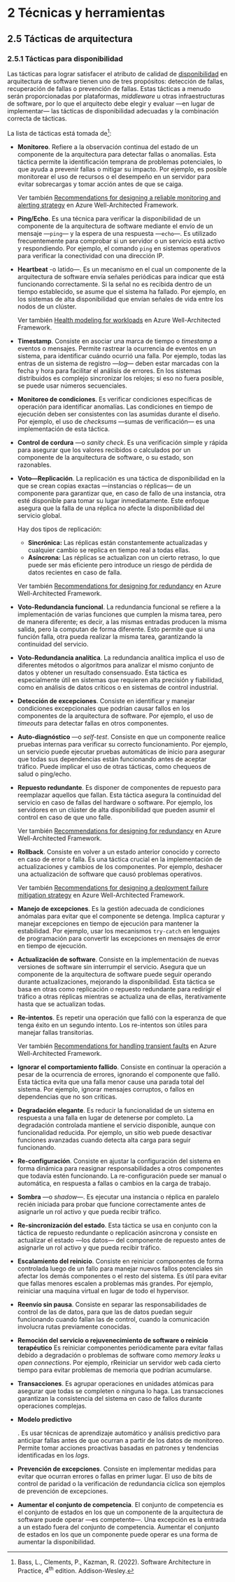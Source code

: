 # 2 Técnicas y herramientas

## 2.5 Tácticas de arquitectura

### 2.5.1 Tácticas para disponibilidad

Las tácticas para lograr satisfacer el atributo de calidad de
[disponibilidad](/4_Conceptos/4_Disponibilidad.md) en arquitectura de software
tienen uno de tres propósitos: detección de fallas, recuperación de fallas o
prevención de fallas. Estas tácticas a menudo serán proporcionadas por
plataformas, *middleware* u otras infraestructuras de software, por lo que el
arquitecto debe elegir y evaluar —en lugar de implementar— las tácticas de
disponibilidad adecuadas y la combinación correcta de tácticas.

La lista de tácticas está tomada de[^1]:

[^1]: Bass, L., Clements, P., Kazman, R. (2022). Software Architecture in
    Practice, 4<sup>th</sup> edition. Addison-Wesley.

* **Monitoreo**. Refiere a la observación continua del estado de un componente
  de la arquitectura para detectar fallas o anomalías. Esta táctica permite la
  identificación temprana de problemas potenciales, lo que ayuda a prevenir
  fallas o mitigar su impacto. Por ejemplo, es posible monitorear el uso de
  recursos o el desempeño en un servidor para evitar sobrecargas y tomar acción
  antes de que se caiga.

  Ver también [Recommendations for designing a reliable monitoring and alerting
  strategy](https://learn.microsoft.com/en-us/azure/well-architected/reliability/monitoring-alerting-strategy)
  en Azure Well-Architected Framework.

* **Ping/Echo**. Es una técnica para verificar la disponibilidad de un
  componente de la arquitectura de software mediante el envío de un mensaje
  —`ping`— y la espera de una respuesta —`echo`—. Es utilizado frecuentemente
  para comprobar si un servidor o un servicio está activo y respondiendo. Por
  ejemplo, el comando `ping` en sistemas operativos para verificar la
  conectividad con una dirección IP.

* **Heartbeat** -o latido—. Es un mecanismo en el cual un componente de la
  arquitectura de software envía señales periódicas para indicar que está
  funcionando correctamente. Si la señal no es recibida dentro de un tiempo
  establecido, se asume que el sistema ha fallado. Por ejemplo, en los sistemas de alta
   disponibilidad que envían señales de vida entre los nodos de un clúster.

  Ver también [Health modeling for
  workloads](https://learn.microsoft.com/en-us/azure/well-architected/cross-cutting-guides/health-modeling)
  en Azure Well-Architected Framework.

* **Timestamp**. Consiste en asociar una marca de tiempo o *timestamp* a eventos
  o mensajes. Permite rastrear la ocurrencia de eventos en un sistema, para
  identificar cuándo ocurrió una falla. Por ejemplo, todas las entras de un
  sistema de registro —*log*— deben estar marcadas con la fecha y hora para
  facilitar el análisis de errores. En los sistemas distribuidos es complejo
  sincronizar los relojes; si eso no fuera posible, se puede usar números
  secuenciales.

* **Monitoreo de condiciones**. Es verificar condiciones específicas de
  operación para identificar anomalías. Las condiciones en tiempo de ejecución
  deben ser consistentes con las asumidas durante el diseño. Por ejemplo, el uso
  de *checksums* —sumas de verificación— es una implementación de esta táctica.

* **Control de cordura** —o *sanity check*. Es una verificación simple y rápida
  para asegurar que los valores recibidos o calculados por un componente de la
  arquitectura de software, o su estado, son razonables.

* **Voto—Replicación**. La replicación es una táctica de disponibilidad en la
  que se crean copias exactas —instancias o réplicas— de un componente para
  garantizar que, en caso de fallo de una instancia, otra esté disponible para
  tomar su lugar inmediatamente. Este enfoque asegura que la falla de una
  réplica no afecte la disponibilidad del servicio global.

  Hay dos tipos de replicación:
  * **Sincrónica:** Las réplicas están constantemente actualizadas y cualquier
    cambio se replica en tiempo real a todas ellas.
  * **Asíncrona:** Las réplicas se actualizan con un cierto retraso, lo que
    puede ser más eficiente pero introduce un riesgo de pérdida de datos
    recientes en caso de falla.

  Ver también [Recommendations for designing for
  redundancy](https://learn.microsoft.com/en-us/azure/well-architected/reliability/redundancy)
  en Azure Well-Architected Framework.

* **Voto-Redundancia funcional**. La redundancia funcional se refiere a la
  implementación de varias funciones que cumplen la misma tarea, pero de manera
  diferente; es decir, a las mismas entradas producen la misma salida, pero la
  computan de forma diferente. Esto permite que si una función falla, otra pueda realizar la
  misma tarea, garantizando la continuidad del servicio.

* **Voto-Redundancia analítica**. La redundancia analítica implica el uso de
  diferentes métodos o algoritmos para analizar el mismo conjunto de datos y
  obtener un resultado consensuado. Esta táctica es especialmente útil en
  sistemas que requieren alta precisión y fiabilidad, como en análisis de datos
  críticos o en sistemas de control industrial.

* **Detección de excepciones**. Consiste en identificar y manejar condiciones
  excepcionales que podrían causar fallos en los componentes de la arquitectura
  de software. Por ejemplo, el uso de *timeouts* para detectar fallas en otros
  componentes.

* **Auto-diagnóstico** —o *self-test*. Consiste en que un componente realice
  pruebas internas para verificar su correcto funcionamiento. Por ejemplo, un
  servicio puede ejecutar pruebas automáticas de inicio para asegurar
  que todas sus dependencias están funcionando antes de aceptar tráfico. Puede
  implicar el uso de otras tácticas, como chequeos de salud o ping/echo.

* **Repuesto redundante**. Es disponer de componentes de repuesto para
  reemplazar aquellos que fallan. Esta táctica asegura la continuidad del
  servicio en caso de fallas del hardware o software. Por ejemplo, los
  servidores en un clúster de alta disponibilidad que pueden asumir el control
  en caso de que uno falle.

  Ver también [Recommendations for designing for
  redundancy](https://learn.microsoft.com/en-us/azure/well-architected/reliability/redundancy)
  en Azure Well-Architected Framework.

* **Rollback**. Consiste en volver a un estado anterior conocido y correcto en
  caso de error o falla. Es una táctica crucial en la implementación de
  actualizaciones y cambios de los componentes. Por ejemplo, deshacer una
  actualización de software que causó problemas operativos.

  Ver también [Recommendations for designing a deployment failure mitigation
  strategy](https://learn.microsoft.com/en-us/azure/well-architected/operational-excellence/mitigation-strategy)
  en Azure Well-Architected Framework.

* **Manejo de excepciones**. Es la gestión adecuada de condiciones anómalas para
  evitar que el componente se detenga. Implica capturar y manejar excepciones en
  tiempo de ejecución para mantener la estabilidad. Por ejemplo, usar los
  mecanismos `try-catch` en lenguajes de programación para convertir las
  excepciones en mensajes de error en tiempo de ejecución.

* **Actualización de software**. Consiste en la implementación de nuevas
  versiones de software sin interrumpir el servicio. Asegura que un componente
  de la arquitectura de software puede
  seguir operando durante actualizaciones, mejorando la disponibilidad. Esta
  táctica se basa en otras como replicación o repuesto redundante para redirigir
  el tráfico a otras réplicas mientras se actualiza una de ellas, iterativamente
  hasta que se actualizan todas.

* **Re-intentos**. Es repetir una operación que falló con la esperanza de que
  tenga éxito en un segundo intento. Los re-intentos son útiles para manejar
  fallas transitorias.

  Ver también [Recommendations for handling transient
  faults](https://learn.microsoft.com/en-us/azure/well-architected/reliability/handle-transient-faults)
  en Azure Well-Architected Framework.

* **Ignorar el comportamiento fallido**. Consiste en continuar la operación a
  pesar de la ocurrencia de errores, ignorando el componente que falló. Esta
  táctica evita que una falla menor cause una parada total del sistema. Por
  ejemplo, ignorar mensajes corruptos, o fallos en dependencias que no son
  críticas.

* **Degradación elegante**. Es reducir la funcionalidad de un sistema en
  respuesta a una falla en lugar de detenerse por completo. La degradación
  controlada mantiene el servicio disponible, aunque con funcionalidad reducida.
  Por ejemplo, un sitio web puede desactivar funciones avanzadas cuando detecta
  alta carga para seguir funcionando.

* **Re-configuración**. Consiste en ajustar la configuración del sistema
  en forma dinámica para reasignar responsabilidades a otros componentes que todavía
  estén funcionando. La re-configuración puede ser manual o automática, en
  respuesta a fallas o cambios en la carga de trabajo.

* **Sombra** —o *shadow*—. Es ejecutar una instancia o réplica en paralelo
  recién iniciada para probar que funcione correctamente antes de asignarle un
  rol activo y que pueda recibir tráfico.

* **Re-sincronización del estado**. Esta táctica se usa en conjunto con la
  táctica de repuesto redundante o replicación asíncrona y consiste en
  actualizar el estado —los datos— del componente de repuesto antes de asignarle
  un rol activo y que pueda recibir tráfico.

* **Escalamiento del reinicio**. Consiste en reiniciar componentes de forma
  controlada luego de un fallo para manejar nuevos fallos potenciales sin
  afectar los demás componentes o el resto del sistema. Es útil para evitar que
  fallas menores escalen a problemas más grandes. Por ejemplo, reiniciar una
  maquina virtual en lugar de todo el hypervisor.

* **Reenvío sin pausa**. Consiste en separar las responsabilidades de control de
  las de datos, para que las de datos puedan seguir funcionando cuando fallan
  las de control, cuando la comunicación involucra rutas previamente conocidas.

* **Remoción del servicio o rejuvenecimiento de software o reinicio
  terapéutico** Es reiniciar componentes periódicamente para evitar fallas
  debido a degradación o problemas de software como *memory leaks* u *open
  connections*. Por ejemplo, rReiniciar un servidor web cada cierto tiempo para
  evitar problemas de memoria que podrían acumularse.

* **Transacciones**. Es agrupar operaciones en unidades atómicas para asegurar
  que todas se completen o ninguna lo haga. Las transacciones garantizan la
  consistencia del sistema en caso de fallos durante operaciones complejas.

* **Modelo predictivo**<p id="modelo_predictivo">. Es usar técnicas de aprendizaje automático y análisis
  predictivo para anticipar fallas antes de que ocurran a partir de los datos de
  monitoreo. Permite tomar acciones proactivas basadas en patrones y tendencias
  identificadas en los *logs*.</p>

* **Prevención de excepciones**. Consiste en implementar medidas para evitar que
  ocurran errores o fallas en primer lugar. El uso de bits de control de paridad
  o la verificación de redundancia cíclica son ejemplos de prevención de
  excepciones.

* **Aumentar el conjunto de competencia**. El conjunto de competencia es el
  conjunto de estados en los que un componente de la arquitectura de software
  puede operar —es competente—. Una excepción es la entrada a un estado fuera
  del conjunto de competencia. Aumentar el conjunto de estados en los que un
  componente puede operar es una forma de aumentar la disponibilidad.
